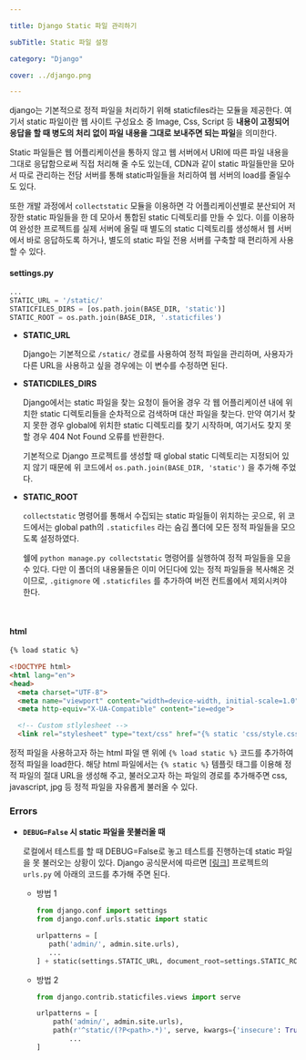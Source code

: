 ```yaml
---

title: Django Static 파일 관리하기

subTitle: Static 파일 설정

category: "Django"

cover: ../django.png

---
```


django는 기본적으로 정적 파일을 처리하기 위해 staticfiles라는 모듈을 제공한다. 여기서 static 파일이란 웹 사이트 구성요소 중 Image, Css, Script 등 **내용이 고정되어 응답을 할 때 병도의 처리 없이 파일 내용을 그대로 보내주면 되는 파일**을 의미한다.

Static 파일들은 웹 어플리케이션을 통하지 않고 웹 서버에서 URI에 따른 파일 내용을 그대로 응답함으로써 직접 처리해 줄 수도 있는데, CDN과 같이 static 파일들만을 모아서 따로 관리하는 전담 서버를 통해 static파일들을 처리하여 웹 서버의 load를 줄일수도 있다.

또한 개발 과정에서 `collectstatic` 모듈을 이용하면 각 어플리케이션별로 분산되어 저장한 static 파일들을 한 데 모아서 통합된 static 디렉토리를 만들 수 있다. 이를 이용하여 완성한 프로젝트를 실제 서버에 올릴 때 별도의 static 디렉토리를 생성해서 웹 서버에서 바로 응답하도록 하거나, 별도의 static 파일 전용 서버를 구축할 때 편리하게 사용할 수 있다.
<br>


#### settings.py

```python
...
STATIC_URL = '/static/'
STATICFILES_DIRS = [os.path.join(BASE_DIR, 'static')]
STATIC_ROOT = os.path.join(BASE_DIR, '.staticfiles')
```

- **STATIC_URL**

  Django는 기본적으로  `/static/` 경로를 사용하여 정적 파일을 관리하며, 사용자가 다른 URL을 사용하고 싶을 경우에는 이 변수를 수정하면 된다.



- **STATICDILES_DIRS**

  Django에서는 static 파일을 찾는 요청이 들어올 경우 각 웹 어플리케이션 내에 위치한 static 디렉토리들을 순차적으로 검색하며 대산 파일을 찾는다. 만약 여기서 찾지 못한 경우 global에 위치한 static 디렉토리를 찾기 시작하며, 여기서도 찾지 못할 경우 404 Not Found 오류를 반환한다.

  기본적으로 Django 프로젝트를 생성할 때 global static 디렉토리는 지정되어 있지 않기 때문에 위 코드에서 `os.path.join(BASE_DIR, 'static')` 을 추가해 주었다.



- **STATIC_ROOT**

  `collectstatic` 명령어를 통해서 수집되는 static 파일들이 위치하는 곳으로, 위 코드에서는 global path의 `.staticfiles` 라는 숨김 폴더에 모든 정적 파일들을 모으도록 설정하였다.

  쉘에 `python manage.py collectstatic` 명령어를 실행하여 정적 파일들을 모을 수 있다. 다만 이 폴더의 내용물들은 이미 어딘다에 있는 정적 파일들을 복사해온 것이므로, `.gitignore` 에 `.staticfiles` 를 추가하여 버전 컨트롤에서 제외시켜야 한다.
<br>


#### html

```html
{% load static %}

<!DOCTYPE html>
<html lang="en">
<head>
  <meta charset="UTF-8">
  <meta name="viewport" content="width=device-width, initial-scale=1.0">
  <meta http-equiv="X-UA-Compatible" content="ie=edge">

  <!-- Custom stlylesheet -->
  <link rel="stylesheet" type="text/css" href="{% static 'css/style.css' %}">

```

정적 파일을 사용하고자 하는 html 파일 맨 위에 `{% load static %}` 코드를 추가하여 정적 파일을 load한다. 해당 html 파일에서는 `{% static %}` 템플릿 태그를 이용해 정적 파일의 절대 URL을 생성해 주고, 불러오고자 하는 파일의 경로를 추가해주면 css, javascript, jpg 등 정적 파일을 자유롭게 불러올 수 있다.
<br>




### Errors

- **`DEBUG=False` 시 static 파일을 못불러올 때**

  로컬에서 테스트를 할 때 DEBUG=False로 놓고 테스트를 진행하는데 static 파일을 못 불러오는 상황이 있다. Django 공식문서에 따르면 [[링크](https://docs.djangoproject.com/en/1.10/howto/static-files/#serving-static-files-during-development)] 프로젝트의 `urls.py` 에 아래의 코드를 추가해 주면 된다.

  - 방법 1

    ```python
    from django.conf import settings
    from django.conf.urls.static import static
    
    urlpatterns = [
       path('admin/', admin.site.urls),
       ...
    ] + static(settings.STATIC_URL, document_root=settings.STATIC_ROOT)
    ```

  

  - 방법 2

    ```python
    from django.contrib.staticfiles.views import serve
    
    urlpatterns = [
        path('admin/', admin.site.urls),
        path(r'^static/(?P<path>.*)', serve, kwargs={'insecure': True}),
    		...
    ]
    ```

    